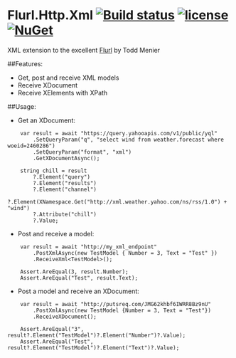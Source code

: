 # Flurl.Http.Xml [![Build status](https://ci.appveyor.com/api/projects/status/16qwl13xsaylb450?svg=true)](https://ci.appveyor.com/project/lvermeulen/flurl-http-xml) [![license](https://img.shields.io/github/license/lvermeulen/Flurl.Http.Xml.svg?maxAge=2592000)](https://github.com/lvermeulen/Flurl.Http.Xml/blob/master/LICENSE) [![NuGet](https://img.shields.io/nuget/v/Flurl.Http.Xml.svg?maxAge=2592000)](https://github.com/lvermeulen/Flurl.Http.Xml)
XML extension to the excellent [Flurl](https://github.com/tmenier/Flurl) by Todd Menier

##Features:
* Get, post and receive XML models
* Receive XDocument
* Receive XElements with XPath

##Usage:

* Get an XDocument:
~~~~
    var result = await "https://query.yahooapis.com/v1/public/yql"
        .SetQueryParam("q", "select wind from weather.forecast where woeid=2460286")
        .SetQueryParam("format", "xml")
        .GetXDocumentAsync();

    string chill = result
        ?.Element("query")
        ?.Element("results")
        ?.Element("channel")
        ?.Element(XNamespace.Get("http://xml.weather.yahoo.com/ns/rss/1.0") + "wind")
        ?.Attribute("chill")
        ?.Value;
~~~~

* Post and receive a model:
~~~~
    var result = await "http://my_xml_endpoint"
        .PostXmlAsync(new TestModel { Number = 3, Text = "Test" })
        .ReceiveXml<TestModel>();

    Assert.AreEqual(3, result.Number);
    Assert.AreEqual("Test", result.Text);
~~~~

* Post a model and receive an XDocument:
~~~~
    var result = await "http://putsreq.com/JMG62khbf6IWRR8Bz9nU"
        .PostXmlAsync(new TestModel {Number = 3, Text = "Test"})
        .ReceiveXDocument();

    Assert.AreEqual("3", result?.Element("TestModel")?.Element("Number")?.Value);
    Assert.AreEqual("Test", result?.Element("TestModel")?.Element("Text")?.Value);
~~~~
